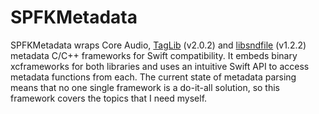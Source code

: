 # SPFKMetadata

SPFKMetadata wraps Core Audio, [TagLib](https://github.com/taglib/taglib) (v2.0.2) and [libsndfile](https://github.com/libsndfile/libsndfile) (v1.2.2) metadata C/C++ frameworks for Swift compatibility. It embeds binary xcframeworks for both libraries and uses an intuitive Swift API to access metadata functions from each. The current state of metadata parsing means that no one single framework is a do-it-all solution, so this framework covers the topics that I need myself.
